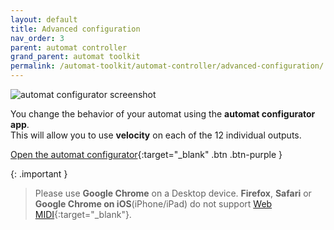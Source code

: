 ```yaml
---
layout: default
title: Advanced configuration
nav_order: 3
parent: automat controller
grand_parent: automat toolkit
permalink: /automat-toolkit/automat-controller/advanced-configuration/
---
```


![automat configurator screenshot](../../images/automat-configurator.jpeg)

You change the behavior of your automat using the **automat configurator app**. \
This will allow you to use **velocity** on each of the 12 individual outputs.

[Open the automat configurator](https://automat-configurator.dadamachines.com/){:target="_blank" .btn .btn-purple }

{: .important }
> Please use **Google Chrome** on a Desktop device. **Firefox**, **Safari** or **Google Chrome on iOS**(iPhone/iPad) do not support [Web MIDI](https://www.w3.org/TR/webmidi/){:target="_blank"}. 
